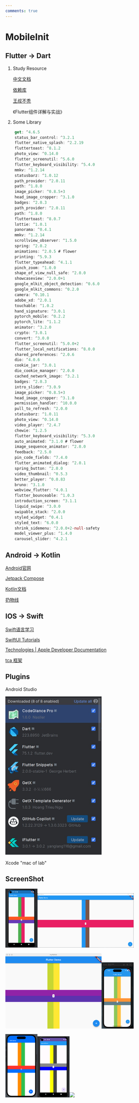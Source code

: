 ```yaml
---
comments: true
---
```


# MobileInit

## Flutter  -> Dart

1. Study Resource

   [中文文档](https://flutter.cn/docs)

   [依赖库](https://pub-web.flutter-io.cn/)

   [王叔不秃](https://space.bilibili.com/589533168?spm_id_from=333.337.0.0)

   《Flutter组件详解与实战》

2. Some Library

```dart
    get: ^4.6.5
    status_bar_control: ^3.2.1
    flutter_native_splash: ^2.2.19
    fluttertoast: ^8.1.2
    photo_view: ^0.14.0
    flutter_screenutil: ^5.6.0
    flutter_keyboard_visibility: ^5.4.0
    mmkv: ^1.2.14
    statusbarz: ^1.0.12
    path_provider: ^2.0.11
    path: ^1.8.0
    image_picker: ^0.8.5+3
    head_image_cropper: ^3.1.0
    badges: ^2.0.3
    path_provider: ^2.0.11
    path: ^1.8.0
    fluttertoast: ^8.0.7
    lottie: ^1.0.1
    panorama: ^0.4.1
    mmkv: ^1.2.14
    scrollview_observer: ^1.5.0
    spring: ^2.0.2
    animations: ^2.0.5 # flower
    printing: ^5.9.3
    flutter_typeahead: ^4.1.1
    pinch_zoom: ^1.0.0
    shape_of_view_null_safe: ^2.0.0
    showcaseview: ^2.0.0+1
    google_mlkit_object_detection: ^0.6.0
    google_mlkit_commons: ^0.2.0
    camera: ^0.10.1
    adobe_xd: ^2.0.1
    touchable: ^1.0.2
    hand_signature: ^3.0.1
    pytorch_mobile: ^0.2.2
    pytorch_lite: ^1.1.2
    animator: ^3.2.0
    crypto: ^3.0.1
    convert: ^3.0.0
    flutter_screenutil: ^5.0.0+2
    flutter_local_notifications: ^8.0.0
    shared_preferences: ^2.0.6
    dio: ^4.0.6
    cookie_jar: ^3.0.1
    dio_cookie_manager: ^2.0.0
    cached_network_image: ^3.2.1
    badges: ^2.0.3
    intro_slider: ^3.0.9
    image_picker: ^0.8.5+3
    head_image_cropper: ^3.1.0
    permission_handler: ^10.0.0
    pull_to_refresh: ^2.0.0
    statusbarz: ^1.0.11
    photo_view: ^0.14.0
    video_player: ^2.4.7
    chewie: ^1.2.5
    flutter_keyboard_visibility: ^5.3.0
    auto_animated: ^3.1.0 # flower
    image_sequence_animator: ^2.0.0
    feedback: ^2.5.0
    pin_code_fields: ^7.4.0
    flutter_animated_dialog: ^2.0.1
    spring_button: ^2.0.0
    video_thumbnail: ^0.5.3
    better_player: ^0.0.83
    bruno: ^3.1.0
    webview_flutter: ^4.0.1
    flutter_bounceable: ^1.0.3
    introduction_screen: ^3.1.1
    liquid_swipe: ^3.0.0
    swipable_stack: ^2.0.0
    styled_widget: ^0.4.1
    styled_text: ^6.0.0
    shrink_sidemenu: ^2.0.0+2-null-safety
    model_viewer_plus: ^1.4.0
    carousel_slider: ^4.2.1
```



## Android  -> Kotlin

[Android官网](https://developer.android.google.cn/guide?hl=zh-cn)

[Jetpack Compose](https://developer.android.google.cn/jetpack?hl=zh-cn)

[Kotlin文档](https://book.kotlincn.net/text/home.html)

[扔物线](https://space.bilibili.com/27559447?spm_id_from=333.337.0.0)

## IOS  -> Swift

[Swift语言学习](http://www.swift51.com/swift5.1/)

[SwiftUI Tutorials](https://developer.apple.com/tutorials/swiftui)

[Technologies | Apple Developer Documentation](https://developer.apple.com/documentation/technologies)

[tca 框架](https://github.com/pointfreeco/swift-composable-architecture)

## Plugins

Android Studio

<img src="README.assets/plugins.jpg" width=300/>

Xcode    "mac of lab"

## ScreenShot

<img src="README.assets/flutter_android.png" heigth="200" width="100"/><img src="README.assets/flutter_win.png" heigth="200" width="300"/>

<img src="README.assets/flutter_mac.png" heigth="200" width="300"/><img src="README.assets/flutter_ios.png" heigth="200" width="100"/>

<img src="README.assets/ios.png" heigth="200" width="100"/><img src="README.assets/android.png" heigth="200" width="100"/><img src="img/vision.png" heigth="200" width="400"/>